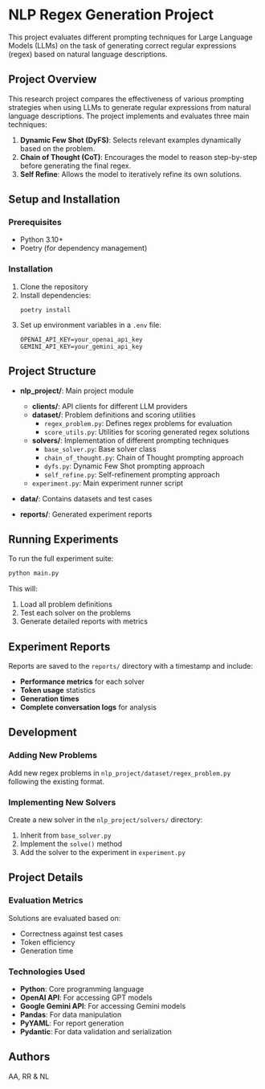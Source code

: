 # NLP Regex Generation Project

This project evaluates different prompting techniques for Large Language Models (LLMs) on the task of generating correct regular expressions (regex) based on natural language descriptions.

## Project Overview

This research project compares the effectiveness of various prompting strategies when using LLMs to generate regular expressions from natural language descriptions. The project implements and evaluates three main techniques:

1. **Dynamic Few Shot (DyFS)**: Selects relevant examples dynamically based on the problem.
2. **Chain of Thought (CoT)**: Encourages the model to reason step-by-step before generating the final regex.
3. **Self Refine**: Allows the model to iteratively refine its own solutions.

## Setup and Installation

### Prerequisites
- Python 3.10+
- Poetry (for dependency management)

### Installation

1. Clone the repository
2. Install dependencies:
   ```
   poetry install
   ```
3. Set up environment variables in a `.env` file:
   ```
   OPENAI_API_KEY=your_openai_api_key
   GEMINI_API_KEY=your_gemini_api_key
   ```

## Project Structure

- **nlp_project/**: Main project module
  - **clients/**: API clients for different LLM providers
  - **dataset/**: Problem definitions and scoring utilities
    - `regex_problem.py`: Defines regex problems for evaluation
    - `score_utils.py`: Utilities for scoring generated regex solutions
  - **solvers/**: Implementation of different prompting techniques
    - `base_solver.py`: Base solver class
    - `chain_of_thought.py`: Chain of Thought prompting approach
    - `dyfs.py`: Dynamic Few Shot prompting approach
    - `self_refine.py`: Self-refinement prompting approach
  - `experiment.py`: Main experiment runner script

- **data/**: Contains datasets and test cases
- **reports/**: Generated experiment reports

## Running Experiments

To run the full experiment suite:

```bash
python main.py
```

This will:
1. Load all problem definitions
2. Test each solver on the problems
3. Generate detailed reports with metrics

## Experiment Reports

Reports are saved to the `reports/` directory with a timestamp and include:

- **Performance metrics** for each solver
- **Token usage** statistics
- **Generation times**
- **Complete conversation logs** for analysis

## Development

### Adding New Problems

Add new regex problems in `nlp_project/dataset/regex_problem.py` following the existing format.

### Implementing New Solvers

Create a new solver in the `nlp_project/solvers/` directory:
1. Inherit from `base_solver.py`
2. Implement the `solve()` method
3. Add the solver to the experiment in `experiment.py`

## Project Details

### Evaluation Metrics

Solutions are evaluated based on:
- Correctness against test cases
- Token efficiency
- Generation time

### Technologies Used

- **Python**: Core programming language
- **OpenAI API**: For accessing GPT models
- **Google Gemini API**: For accessing Gemini models
- **Pandas**: For data manipulation
- **PyYAML**: For report generation
- **Pydantic**: For data validation and serialization

## Authors

AA, RR & NL 
